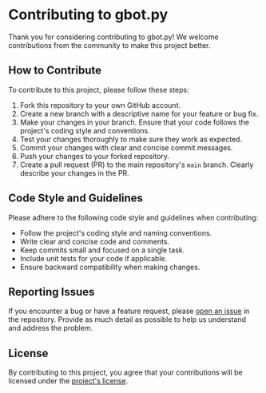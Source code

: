 # Contributing to gbot.py

Thank you for considering contributing to gbot.py! We welcome contributions from the community to make this project better.

## How to Contribute

To contribute to this project, please follow these steps:

1. Fork this repository to your own GitHub account.
2. Create a new branch with a descriptive name for your feature or bug fix.
3. Make your changes in your branch. Ensure that your code follows the project's coding style and conventions.
4. Test your changes thoroughly to make sure they work as expected.
5. Commit your changes with clear and concise commit messages.
6. Push your changes to your forked repository.
7. Create a pull request (PR) to the main repository's `main` branch. Clearly describe your changes in the PR.

## Code Style and Guidelines

Please adhere to the following code style and guidelines when contributing:

- Follow the project's coding style and naming conventions.
- Write clear and concise code and comments.
- Keep commits small and focused on a single task.
- Include unit tests for your code if applicable.
- Ensure backward compatibility when making changes.

## Reporting Issues

If you encounter a bug or have a feature request, please [open an issue](../../issues) in the repository. Provide as much detail as possible to help us understand and address the problem.

## License

By contributing to this project, you agree that your contributions will be licensed under the [project's license](LICENSE).
